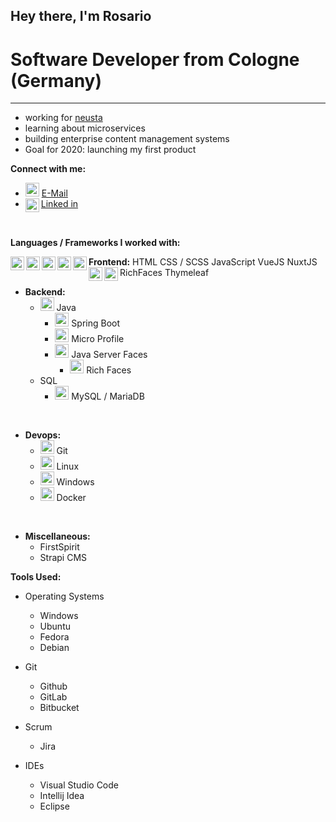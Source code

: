 ## Hey there, I'm Rosario

# Software Developer from Cologne (Germany)
---
* working for [neusta](https://www.neusta-webservices.de/)
* learning about microservices
* building enterprise content management systems
* Goal for 2020: launching my first product

**Connect with me:**
* [<img alt="email" width="22px" src="https://cdn.jsdelivr.net/npm/simple-icons@3/icons/gmail.svg" />](mailto:rosario.polito@gmx.de) [E-Mail]((mailto:github-contact@magister-media.de))
* [<img align="left" alt="LinkedIn" width="22px" src="https://cdn.jsdelivr.net/npm/simple-icons@v3/icons/linkedin.svg" />](https://www.linkedin.com/in/rosario-p-91512a199/) [Linked in](https://www.linkedin.com/in/rosario-p-91512a199/)

<br>

**Languages / Frameworks I worked with:**

**Frontend:**
<img align="left" alt="HTML" width="22px" src="https://cdn.jsdelivr.net/npm/simple-icons@3/icons/html5.svg" /> HTML
<img align="left" alt="css" width="22px" src="https://cdn.jsdelivr.net/npm/simple-icons@3/icons/css3.svg" /> CSS / SCSS
<img align="left" alt="javascript" width="22px" src="https://cdn.jsdelivr.net/npm/simple-icons@3/icons/javascript.svg" /> JavaScript
<img align="left" alt="vue" width="22px" src="https://cdn.jsdelivr.net/npm/simple-icons@3/icons/vue-dot-js.svg" /> VueJS
<img align="left" alt="nuxt" width="22px" src="https://cdn.jsdelivr.net/npm/simple-icons@3/icons/nuxt-dot-js.svg" /> NuxtJS
<img align="left" alt="nuxt" width="22px" src="https://design.jboss.org/richfaces/logo/final_logo/richfaces_icon_64px.png" /> RichFaces
<img align="left" alt="nuxt" width="22px" src="https://www.thymeleaf.org/images/thymeleaf.png" /> Thymeleaf
<br/>

* **Backend:**
  * <img alt="java" width="22px" src="https://cdn.jsdelivr.net/npm/simple-icons@3/icons/java.svg" /> Java
    * <img alt="spring" width="22px" src="https://cdn.jsdelivr.net/npm/simple-icons@3/icons/spring.svg" /> Spring Boot
    * <img alt="Micro Profile" width="22px" src="https://helidon.io/static/img/logo-microprofile-500x500.png" /> Micro Profile
    * <img alt="Micro Profile" width="22px" src="https://agoncal.files.wordpress.com/2014/05/java_ee_logo_vert_v2.png" /> Java Server Faces
      * <img alt="nuxt" width="22px" src="https://design.jboss.org/richfaces/logo/final_logo/richfaces_icon_64px.png" /> Rich Faces
  * SQL
    * <img alt="mysql" width="22px" src="https://cdn.jsdelivr.net/npm/simple-icons@3/icons/mysql.svg" /> MySQL / MariaDB
<br/>

* **Devops:**
  * <img alt="git" width="22px" src="https://cdn.jsdelivr.net/npm/simple-icons@3/icons/git.svg" /> Git
  * <img alt="linux" width="22px" src="https://cdn.jsdelivr.net/npm/simple-icons@3/icons/linux.svg" /> Linux
  * <img alt="windows" width="22px" src="https://cdn.jsdelivr.net/npm/simple-icons@3/icons/windows.svg" /> Windows
  * <img alt="docker" width="22px" src="https://cdn.jsdelivr.net/npm/simple-icons@3/icons/docker.svg" /> Docker

<br/>

* **Miscellaneous:**
  * FirstSpirit
  * Strapi CMS

**Tools Used:**
* Operating Systems
  * Windows
  * Ubuntu
  * Fedora
  * Debian

* Git
  * Github
  * GitLab
  * Bitbucket

* Scrum
  * Jira

* IDEs
  * Visual Studio Code
  * Intellij Idea
  * Eclipse